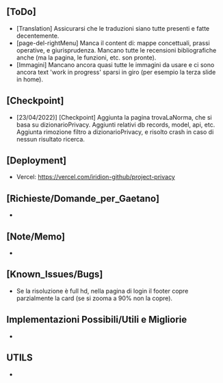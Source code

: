 ## [ToDo]
- [Translation] Assicurarsi che le traduzioni siano tutte presenti e fatte decentemente.
- [page-del-rightMenu] Manca il content di: mappe concettuali, prassi operative, e giurisprudenza. Mancano tutte le recensioni bibliografiche anche (ma la pagina, le funzioni, etc. son pronte).
- [Immagini] Mancano ancora quasi tutte le immagini da usare e ci sono ancora text 'work in progress' sparsi in giro (per esempio la terza slide in home).

## [Checkpoint]
- [23/04/2022)] [Checkpoint] Aggiunta la pagina trovaLaNorma, che si basa su dizionarioPrivacy. Aggiunti relativi db records, model, api, etc. Aggiunta rimozione filtro a dizionarioPrivacy, e risolto crash in caso di nessun risultato ricerca.

## [Deployment]
- Vercel: https://vercel.com/iridion-github/project-privacy

## [Richieste/Domande_per_Gaetano]
-
## [Note/Memo]
- 
## [Known_Issues/Bugs]
- Se la risoluzione è full hd, nella pagina di login il footer copre parzialmente la card (se si zooma a 90% non la copre).
## Implementazioni Possibili/Utili e Migliorie
- 

## UTILS
-